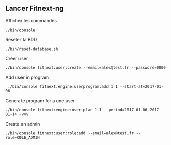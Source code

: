 Lancer Fitnext-ng
-

Afficher les commandes

```
./bin/console
```

Reseter la BDD

```
./bin/reset-database.sh 
```

Créer user

```
./bin/console fitnext:user:create --email=alex@test.fr --password=0000
```

Add user in program

```
 ./bin/console fitnext:engine:userprogram:add 1 1 --start-at=2017-01-06
```

Generate program for a one user

```
./bin/console fitnext:engine:user:plan 1 1 --period=2017-01-06_2017-01-14 -vvv
```

Create an admin

```
./bin/console fitnext:user:role:add --email=alex@test.fr --role=ROLE_ADMIN
```
